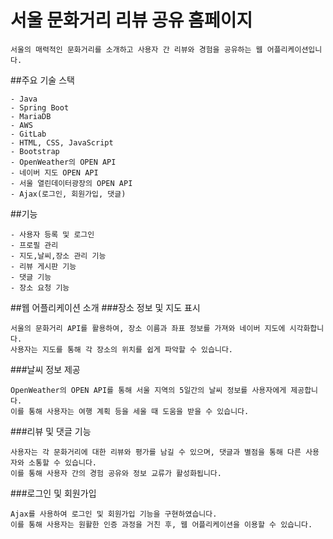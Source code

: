 # 서울 문화거리 리뷰 공유 홈페이지

```
서울의 매력적인 문화거리를 소개하고 사용자 간 리뷰와 경험을 공유하는 웹 어플리케이션입니다.
```

##주요 기술 스택
```
- Java
- Spring Boot
- MariaDB
- AWS
- GitLab
- HTML, CSS, JavaScript
- Bootstrap
- OpenWeather의 OPEN API
- 네이버 지도 OPEN API
- 서울 열린데이터광장의 OPEN API
- Ajax(로그인, 회원가입, 댓글)
```
##기능
```
- 사용자 등록 및 로그인
- 프로필 관리
- 지도,날씨,장소 관리 기능
- 리뷰 게시판 기능
- 댓글 기능
- 장소 요청 기능
```

##웹 어플리케이션 소개
###장소 정보 및 지도 표시
```
서울의 문화거리 API를 활용하여, 장소 이름과 좌표 정보를 가져와 네이버 지도에 시각화합니다.
사용자는 지도를 통해 각 장소의 위치를 쉽게 파악할 수 있습니다.
```
###날씨 정보 제공
```
OpenWeather의 OPEN API를 통해 서울 지역의 5일간의 날씨 정보를 사용자에게 제공합니다.
이를 통해 사용자는 여행 계획 등을 세울 때 도움을 받을 수 있습니다.
```
###리뷰 및 댓글 기능
```
사용자는 각 문화거리에 대한 리뷰와 평가를 남길 수 있으며, 댓글과 별점을 통해 다른 사용자와 소통할 수 있습니다.
이를 통해 사용자 간의 경험 공유와 정보 교류가 활성화됩니다.
```
###로그인 및 회원가입
```
Ajax를 사용하여 로그인 및 회원가입 기능을 구현하였습니다.
이를 통해 사용자는 원활한 인증 과정을 거친 후, 웹 어플리케이션을 이용할 수 있습니다.
```